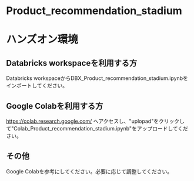 # Product_recommendation_stadium

# ハンズオン環境

## Databricks workspaceを利用する方
Databricks workspaceからDBX_Product_recommendation_stadium.ipynbをインポートしてください。

## Google Colabを利用する方
https://colab.research.google.com/
へアクセスし、"uplopad"をクリックして"Colab_Product_recommendation_stadium.ipynb"をアップロードしてください。

## その他
Google Colabを参考にしてください。必要に応じて調整してください。
